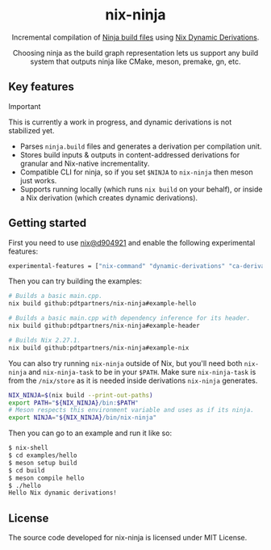 <div align="center">

# nix-ninja

Incremental compilation of [Ninja build files][ninja-build] using
[Nix Dynamic Derivations][dynamic-derivations].

Choosing ninja as the build graph representation lets us support any build
system that outputs ninja like CMake, meson, premake, gn, etc.

</div>

## Key features

> [!IMPORTANT]
> This is currently a work in progress, and dynamic derivations is not
> stabilized yet.

- Parses `ninja.build` files and generates a derivation per compilation unit.
- Stores build inputs & outputs in content-addressed derivations for granular
  and Nix-native incrementality.
- Compatible CLI for ninja, so if you set `$NINJA` to `nix-ninja` then meson
  just works.
- Supports running locally (which runs `nix build` on your behalf), or inside a
  Nix derivation (which creates dynamic derivations).

## Getting started

First you need to use [nix@d904921] and enable the following experimental
features:

```sh
experimental-features = ["nix-command" "dynamic-derivations" "ca-derivations" "recursive-nix"]
```

Then you can try building the examples:

```sh
# Builds a basic main.cpp.
nix build github:pdtpartners/nix-ninja#example-hello

# Builds a basic main.cpp with dependency inference for its header.
nix build github:pdtpartners/nix-ninja#example-header

# Builds Nix 2.27.1.
nix build github:pdtpartners/nix-ninja#example-nix
```

You can also try running `nix-ninja` outside of Nix, but you'll need both
`nix-ninja` and `nix-ninja-task` to be in your `$PATH`. Make sure
`nix-ninja-task` is from the `/nix/store` as it is needed inside derivations
`nix-ninja` generates.

```sh
NIX_NINJA=$(nix build --print-out-paths)
export PATH="${NIX_NINJA}/bin:$PATH"
# Meson respects this environment variable and uses as if its ninja.
export NINJA="${NIX_NINJA}/bin/nix-ninja"
```

Then you can go to an example and run it like so:
```sh
$ nix-shell
$ cd examples/hello
$ meson setup build
$ cd build
$ meson compile hello
$ ./hello
Hello Nix dynamic derivations!
```

## License

The source code developed for nix-ninja is licensed under MIT License.

[dynamic-derivations]: docs/dynamic-derivations.md
[ninja-build]: https://ninja-build.org/
[nix@d904921]: https://github.com/NixOS/nix/commit/d904921eecbc17662fef67e8162bd3c7d1a54ce0

